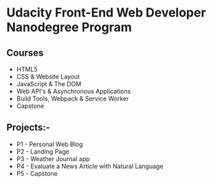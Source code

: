 # Udacity Front-End Web Developer Nanodegree Program

## Courses

- HTML5
- CSS & Website Layout
- JavaScript & The DOM
- Web API's & Asynchronous Applications
- Build Tools, Webpack & Service Worker
- Capstone

## Projects:-

- P1 - Personal Web Blog
- P2 - Landing Page
- P3 - Weather Journal app
- P4 - Evaluate a News Article with Natural Language
- P5 - Capstone
